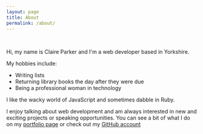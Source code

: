 ```yaml
---
layout: page
title: About
permalink: /about/
---
```


[<i class="fa fa-instagram about-icon"></i>](https://instagram.com/flynner__ "Instagram")&nbsp;&nbsp;[<i class="fa fa-twitter about-icon"></i>](https://twitter.com/ClaireParkerPen "Twitter")&nbsp;&nbsp;[<i class="fa fa-linkedin-square about-icon"></i>](http://uk.linkedin.com/in/claireparker2 "LinkedIn")&nbsp;&nbsp;[<i class="fa fa-github about-icon"></i>](https://github.com/claireparker "GitHub")

Hi, my name is Claire Parker and I'm a web developer based in Yorkshire.

My hobbies include:

* Writing lists
* Returning library books the day after they were due
* Being a professional woman in technology

I like the wacky world of JavaScript and sometimes dabble in Ruby.

I enjoy talking about web development and am always interested in new and exciting projects or speaking opportunities. You can see a bit of what I do on my [portfolio page](http://www.claireparker-pen.com/portfolio/ "my portfolio") or check out my [GitHub account](https://github.com/claireparker "GitHub")
